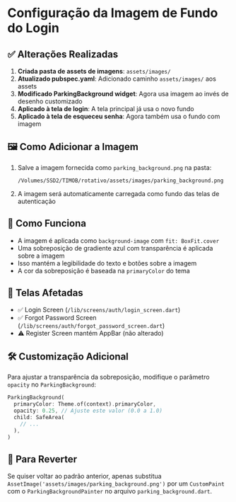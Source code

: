 # Configuração da Imagem de Fundo do Login

## ✅ Alterações Realizadas

1. **Criada pasta de assets de imagens**: `assets/images/`
2. **Atualizado pubspec.yaml**: Adicionado caminho `assets/images/` aos assets
3. **Modificado ParkingBackground widget**: Agora usa imagem ao invés de desenho customizado
4. **Aplicado à tela de login**: A tela principal já usa o novo fundo
5. **Aplicado à tela de esqueceu senha**: Agora também usa o fundo com imagem

## 🖼️ Como Adicionar a Imagem

1. Salve a imagem fornecida como `parking_background.png` na pasta:
   ```
   /Volumes/SSD2/TIMOB/rotativo/assets/images/parking_background.png
   ```

2. A imagem será automaticamente carregada como fundo das telas de autenticação

## 🎨 Como Funciona

- A imagem é aplicada como `background-image` com `fit: BoxFit.cover`
- Uma sobreposição de gradiente azul com transparência é aplicada sobre a imagem
- Isso mantém a legibilidade do texto e botões sobre a imagem
- A cor da sobreposição é baseada na `primaryColor` do tema

## 📱 Telas Afetadas

- ✅ Login Screen (`/lib/screens/auth/login_screen.dart`)
- ✅ Forgot Password Screen (`/lib/screens/auth/forgot_password_screen.dart`)
- ⚠️ Register Screen mantém AppBar (não alterado)

## 🛠️ Customização Adicional

Para ajustar a transparência da sobreposição, modifique o parâmetro `opacity` no `ParkingBackground`:

```dart
ParkingBackground(
  primaryColor: Theme.of(context).primaryColor,
  opacity: 0.25, // Ajuste este valor (0.0 a 1.0)
  child: SafeArea(
    // ...
  ),
)
```

## 🔄 Para Reverter

Se quiser voltar ao padrão anterior, apenas substitua `AssetImage('assets/images/parking_background.png')` por um `CustomPaint` com o `ParkingBackgroundPainter` no arquivo `parking_background.dart`.

